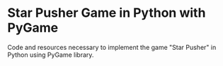 # Star Pusher Game in Python with PyGame
Code and resources necessary to implement the game "Star Pusher" in Python using PyGame library.
